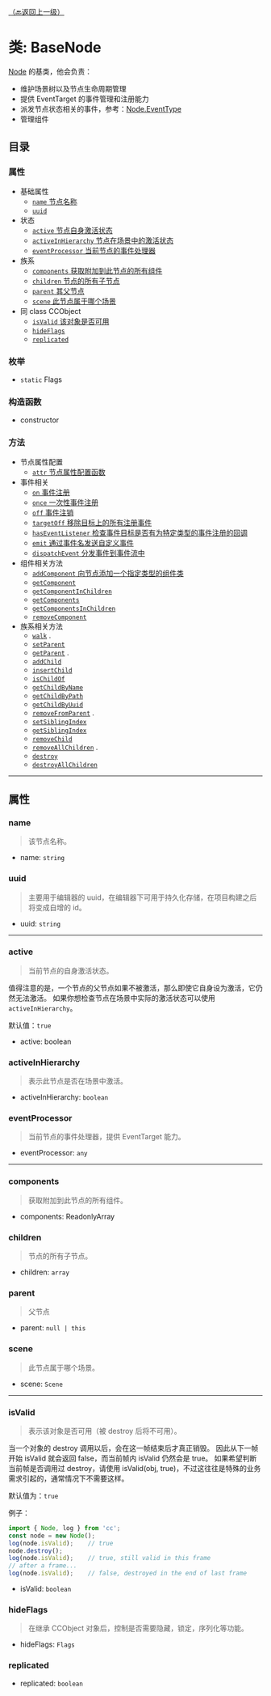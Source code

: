 [（🔙返回上一级）](目录_SceneGraph.md "scene-graph模块") 
# 类: BaseNode
[Node](SceneGraph_Class_Node.md "Node类") 的基类，他会负责：

- 维护场景树以及节点生命周期管理
- 提供 EventTarget 的事件管理和注册能力
- 派发节点状态相关的事件，参考：[Node.EventType](SceneGraph_Class_Node.md#EventType_index "点击查看 “节点—事件类型”")
- 管理组件

## 目录
### 属性
* 基础属性
  * [`name` 节点名称](#name)
  * [`uuid`](#uuid "uuid")
* 状态
  * [`active` 节点自身激活状态](#active)
  * [`activeInHierarchy` 节点在场景中的激活状态](#activeInHierarchy)
  * [`eventProcessor` 当前节点的事件处理器](#eventProcessor)
* 族系
  * [`components` 获取附加到此节点的所有组件](#components)
  * [`children` 节点的所有子节点](#children)
  * [`parent` 其父节点](#parent)
  * [`scene` 此节点属于哪个场景](#scene)
* 同 class CCObject
  * [`isValid` 该对象是否可用](#isValid)
  * [`hideFlags`](#hideFlags)
  * [`replicated`](#replicated)

### 枚举
* `static` Flags

### 构造函数
* constructor

### 方法
* 节点属性配置
  *  [`attr` 节点属性配置函数](#attr)
* 事件相关
  *  [`on` 事件注册](#on)
  *  [`once` 一次性事件注册](#once)
  *  [`off` 事件注销](#off)
  *  [`targetOff` 移除目标上的所有注册事件](#targetOff)
  *  [`hasEventListener` 检查事件目标是否有为特定类型的事件注册的回调](#hasEventListener)
  *  [`emit` 通过事件名发送自定义事件](#emit)
  *  [`dispatchEvent` 分发事件到事件流中](#dispatchEvent)
* 组件相关方法
  *  [`addComponent` 向节点添加一个指定类型的组件类](#addComponent)
  *  [`getComponent`](#getComponent)
  *  [`getComponentInChildren`](#getComponentInChildren)
  *  [`getComponents`](#getComponents)
  *  [`getComponentsInChildren`](#getComponentsInChildren)
  *  [`removeComponent`](#removeComponent)
* 族系相关方法
  *  [`walk`](#walk)
.
  *  [`setParent`](#setParent)
  *  [`getParent`](#getParent)
.
  *  [`addChild`](#addChild)
  *  [`insertChild`](#insertChild)
  *  [`isChildOf`](#isChildOf)
  *  [`getChildByName`](#getChildByName)
  *  [`getChildByPath`](#getChildByPath)
  *  [`getChildByUuid`](#getChildByUuid)
  *  [`removeFromParent`](#removeFromParent)
.
  *  [`setSiblingIndex`](#setSiblingIndex)
  *  [`getSiblingIndex`](#getSiblingIndex)
  *  [`removeChild`](#removeChild)
  *  [`removeAllChildren`](#removeAllChildren)
.
  *  [`destroy`](#destroy)
  *  [`destroyAllChildren`](#destroyAllChildren)






------
## 属性
### name
> 该节点名称。

- name: `string`

### uuid
> 主要用于编辑器的 uuid，在编辑器下可用于持久化存储，在项目构建之后将变成自增的 id。

- uuid: `string`

------
### active
> 当前节点的自身激活状态。

值得注意的是，一个节点的父节点如果不被激活，那么即使它自身设为激活，它仍然无法激活。 如果你想检查节点在场景中实际的激活状态可以使用 `activeInHierarchy`。

默认值：`true`

- active: boolean

### activeInHierarchy
> 表示此节点是否在场景中激活。

- activeInHierarchy: `boolean`

### eventProcessor
> 当前节点的事件处理器，提供 EventTarget 能力。

- eventProcessor: `any`

------
### components
> 获取附加到此节点的所有组件。

- components: ReadonlyArray<Component>

### children
> 节点的所有子节点。

- children: `array`

### parent
> 父节点

- parent: `null | this`

### scene
> 此节点属于哪个场景。

- scene: `Scene`

------
### isValid
> 表示该对象是否可用（被 destroy 后将不可用）。

当一个对象的 destroy 调用以后，会在这一帧结束后才真正销毁。
因此从下一帧开始 isValid 就会返回 false，而当前帧内 isValid 仍然会是 true。
如果希望判断当前帧是否调用过 destroy，请使用 isValid(obj, true)，不过这往往是特殊的业务需求引起的，通常情况下不需要这样。

默认值为：`true`

例子：
```typescript
import { Node, log } from 'cc';
const node = new Node();
log(node.isValid);    // true
node.destroy();
log(node.isValid);    // true, still valid in this frame
// after a frame...
log(node.isValid);    // false, destroyed in the end of last frame
```
- isValid: `boolean`

### hideFlags
> 在继承 CCObject 对象后，控制是否需要隐藏，锁定，序列化等功能。

- hideFlags: `Flags`

### replicated
- replicated: `boolean`
